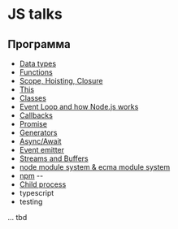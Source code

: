 # JS talks

## Программа

- [Data types](datatypes/datatypes.md)
- [Functions](./functions/functions.md)
- [Scope, Hoisting, Closure](./functions/scopes.md)
- [This](./this/this.md)
- [Classes](classes/functions.md)
- [Event Loop and how Node.js works](./eventloop/eventloop.md)
- [Callbacks](./callbacks/callbacks.md)
- [Promise](./promise/promise.md)
- [Generators](./generators/generators.md)
- [Async/Await](./async-await/asyncawait.md)
- [Event emitter](./eventemitter/eventemitter.md)
- [Streams and Buffers](streams/intro.md)
- [node module system & ecma module system](./node-modules/node_modules.md)
- [npm](./npm/npm.md)
--
- [Child process](./childprocess/childprocess.md)
- typescript
- testing

... tbd
